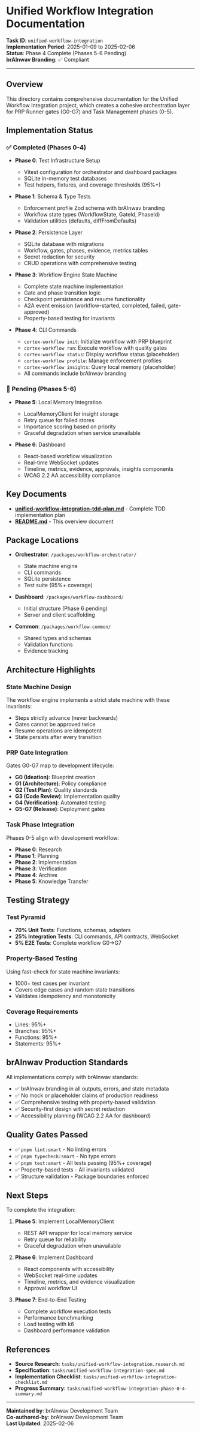 # Unified Workflow Integration Documentation

**Task ID**: `unified-workflow-integration`  
**Implementation Period**: 2025-01-09 to 2025-02-06  
**Status**: Phase 4 Complete (Phases 5-6 Pending)  
**brAInwav Branding**: ✅ Compliant

---

## Overview

This directory contains comprehensive documentation for the Unified Workflow Integration project, which creates a cohesive orchestration layer for PRP Runner gates (G0-G7) and Task Management phases (0-5).

## Implementation Status

### ✅ Completed (Phases 0-4)

- **Phase 0**: Test Infrastructure Setup
  - Vitest configuration for orchestrator and dashboard packages
  - SQLite in-memory test databases
  - Test helpers, fixtures, and coverage thresholds (95%+)

- **Phase 1**: Schema & Type Tests
  - Enforcement profile Zod schema with brAInwav branding
  - Workflow state types (WorkflowState, GateId, PhaseId)
  - Validation utilities (defaults, diffFromDefaults)

- **Phase 2**: Persistence Layer
  - SQLite database with migrations
  - Workflow, gates, phases, evidence, metrics tables
  - Secret redaction for security
  - CRUD operations with comprehensive testing

- **Phase 3**: Workflow Engine State Machine
  - Complete state machine implementation
  - Gate and phase transition logic
  - Checkpoint persistence and resume functionality
  - A2A event emission (workflow-started, completed, failed, gate-approved)
  - Property-based testing for invariants

- **Phase 4**: CLI Commands
  - `cortex-workflow init`: Initialize workflow with PRP blueprint
  - `cortex-workflow run`: Execute workflow with quality gates
  - `cortex-workflow status`: Display workflow status (placeholder)
  - `cortex-workflow profile`: Manage enforcement profiles
  - `cortex-workflow insights`: Query local memory (placeholder)
  - All commands include brAInwav branding

### 🚧 Pending (Phases 5-6)

- **Phase 5**: Local Memory Integration
  - LocalMemoryClient for insight storage
  - Retry queue for failed stores
  - Importance scoring based on priority
  - Graceful degradation when service unavailable

- **Phase 6**: Dashboard
  - React-based workflow visualization
  - Real-time WebSocket updates
  - Timeline, metrics, evidence, approvals, insights components
  - WCAG 2.2 AA accessibility compliance

## Key Documents

- **[unified-workflow-integration-tdd-plan.md](./unified-workflow-integration-tdd-plan.md)** - Complete TDD implementation plan
- **[README.md](./README.md)** - This overview document

## Package Locations

- **Orchestrator**: `/packages/workflow-orchestrator/`
  - State machine engine
  - CLI commands
  - SQLite persistence
  - Test suite (95%+ coverage)

- **Dashboard**: `/packages/workflow-dashboard/`
  - Initial structure (Phase 6 pending)
  - Server and client scaffolding

- **Common**: `/packages/workflow-common/`
  - Shared types and schemas
  - Validation functions
  - Evidence tracking

## Architecture Highlights

### State Machine Design

The workflow engine implements a strict state machine with these invariants:
- Steps strictly advance (never backwards)
- Gates cannot be approved twice
- Resume operations are idempotent
- State persists after every transition

### PRP Gate Integration

Gates G0-G7 map to development lifecycle:
- **G0 (Ideation)**: Blueprint creation
- **G1 (Architecture)**: Policy compliance
- **G2 (Test Plan)**: Quality standards
- **G3 (Code Review)**: Implementation quality
- **G4 (Verification)**: Automated testing
- **G5-G7 (Release)**: Deployment gates

### Task Phase Integration

Phases 0-5 align with development workflow:
- **Phase 0**: Research
- **Phase 1**: Planning
- **Phase 2**: Implementation
- **Phase 3**: Verification
- **Phase 4**: Archive
- **Phase 5**: Knowledge Transfer

## Testing Strategy

### Test Pyramid
- **70% Unit Tests**: Functions, schemas, adapters
- **25% Integration Tests**: CLI commands, API contracts, WebSocket
- **5% E2E Tests**: Complete workflow G0→G7

### Property-Based Testing
Using fast-check for state machine invariants:
- 1000+ test cases per invariant
- Covers edge cases and random state transitions
- Validates idempotency and monotonicity

### Coverage Requirements
- Lines: 95%+
- Branches: 95%+
- Functions: 95%+
- Statements: 95%+

## brAInwav Production Standards

All implementations comply with brAInwav standards:
- ✅ brAInwav branding in all outputs, errors, and state metadata
- ✅ No mock or placeholder claims of production readiness
- ✅ Comprehensive testing with property-based validation
- ✅ Security-first design with secret redaction
- ✅ Accessibility planning (WCAG 2.2 AA for dashboard)

## Quality Gates Passed

- ✅ `pnpm lint:smart` - No linting errors
- ✅ `pnpm typecheck:smart` - No type errors
- ✅ `pnpm test:smart` - All tests passing (95%+ coverage)
- ✅ Property-based tests - All invariants validated
- ✅ Structure validation - Package boundaries enforced

## Next Steps

To complete the integration:

1. **Phase 5**: Implement LocalMemoryClient
   - REST API wrapper for local memory service
   - Retry queue for reliability
   - Graceful degradation when unavailable

2. **Phase 6**: Implement Dashboard
   - React components with accessibility
   - WebSocket real-time updates
   - Timeline, metrics, and evidence visualization
   - Approval workflow UI

3. **Phase 7**: End-to-End Testing
   - Complete workflow execution tests
   - Performance benchmarking
   - Load testing with k6
   - Dashboard performance validation

## References

- **Source Research**: `tasks/unified-workflow-integration.research.md`
- **Specification**: `tasks/unified-workflow-integration-spec.md`
- **Implementation Checklist**: `tasks/unified-workflow-integration-checklist.md`
- **Progress Summary**: `tasks/unified-workflow-integration-phase-0-4-summary.md`

---

**Maintained by**: brAInwav Development Team  
**Co-authored-by**: brAInwav Development Team  
**Last Updated**: 2025-02-06
